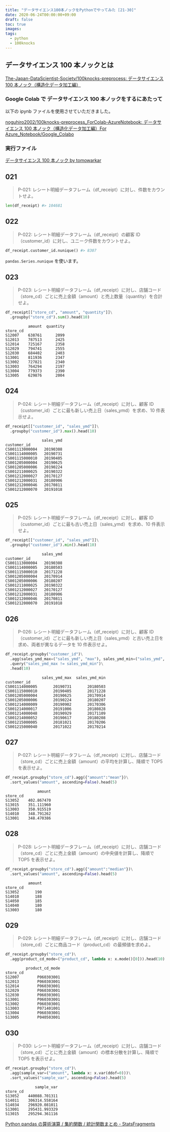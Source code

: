 ```yaml
---
title: "データサイエンス100本ノックをPythonでやってみた [21-30]"
date: 2020-06-24T00:00:00+09:00
draft: false
toc: true
images:
tags:
  - python
  - 100knocks
---
```


## データサイエンス 100 本ノックとは

[The-Japan-DataScientist-Society/100knocks-preprocess: データサイエンス 100 本ノック（構造化データ加工編）](https://github.com/The-Japan-DataScientist-Society/100knocks-preprocess)

### Google Colab で データサイエンス 100 本ノックをするにあたって

以下の ipynb ファイルを使用させていただきました。

[noguhiro2002/100knocks-preprocess_ForColab-AzureNotebook: データサイエンス 100 本ノック（構造化データ加工編）For Azure_Notebook/Google_Colabo](https://github.com/noguhiro2002/100knocks-preprocess_ForColab-AzureNotebook)

### 実行ファイル

[データサイエンス 100 本ノック by tomowarkar](https://colab.research.google.com/drive/1BFlAbxy3zLfDH_UtrhiGb7iz6mmPF5t1?usp=sharing)

## 021

> P-021: レシート明細データフレーム（df_receipt）に対し、件数をカウントせよ。

```python
len(df_receipt) #> 104681
```

## 022

> P-022: レシート明細データフレーム（df_receipt）の顧客 ID（customer_id）に対し、ユニーク件数をカウントせよ。

```python
df_receipt.customer_id.nunique() #> 8307
```

`pandas.Series.nunique` を使います。

## 023

> P-023: レシート明細データフレーム（df_receipt）に対し、店舗コード（store_cd）ごとに売上金額（amount）と売上数量（quantity）を合計せよ。

```python
df_receipt[["store_cd", "amount", "quantity"]]\
  .groupby("store_cd").sum().head(10)
```

```
          amount  quantity
store_cd
S12007    638761      2099
S12013    787513      2425
S12014    725167      2358
S12029    794741      2555
S12030    684402      2403
S13001    811936      2347
S13002    727821      2340
S13003    764294      2197
S13004    779373      2390
S13005    629876      2004
```

## 024

> P-024: レシート明細データフレーム（df_receipt）に対し、顧客 ID（customer_id）ごとに最も新しい売上日（sales_ymd）を求め、10 件表示せよ。

```python
df_receipt[["customer_id", "sales_ymd"]]\
  .groupby("customer_id").max().head(10)
```

```
                sales_ymd
customer_id
CS001113000004   20190308
CS001114000005   20190731
CS001115000010   20190405
CS001205000004   20190625
CS001205000006   20190224
CS001211000025   20190322
CS001212000027   20170127
CS001212000031   20180906
CS001212000046   20170811
CS001212000070   20191018
```

## 025

> P-025: レシート明細データフレーム（df_receipt）に対し、顧客 ID（customer_id）ごとに最も古い売上日（sales_ymd）を求め、10 件表示せよ。

```python
df_receipt[["customer_id", "sales_ymd"]]\
  .groupby("customer_id").min().head(10)
```

```
                sales_ymd
customer_id
CS001113000004   20190308
CS001114000005   20180503
CS001115000010   20171228
CS001205000004   20170914
CS001205000006   20180207
CS001211000025   20190322
CS001212000027   20170127
CS001212000031   20180906
CS001212000046   20170811
CS001212000070   20191018
```

## 026

> P-026: レシート明細データフレーム（df_receipt）に対し、顧客 ID（customer_id）ごとに最も新しい売上日（sales_ymd）と古い売上日を求め、両者が異なるデータを 10 件表示せよ。

```python
df_receipt.groupby("customer_id")\
  .agg(sales_ymd_max=("sales_ymd", "max"), sales_ymd_min=("sales_ymd", "min"))\
  .query("sales_ymd_max != sales_ymd_min")\
  .head(10)
```

```
                sales_ymd_max  sales_ymd_min
customer_id
CS001114000005       20190731       20180503
CS001115000010       20190405       20171228
CS001205000004       20190625       20170914
CS001205000006       20190224       20180207
CS001214000009       20190902       20170306
CS001214000017       20191006       20180828
CS001214000048       20190929       20171109
CS001214000052       20190617       20180208
CS001215000005       20181021       20170206
CS001215000040       20171022       20170214
```

## 027

> P-027: レシート明細データフレーム（df_receipt）に対し、店舗コード（store_cd）ごとに売上金額（amount）の平均を計算し、降順で TOP5 を表示せよ。

```python
df_receipt.groupby("store_cd").agg({"amount":"mean"})\
  .sort_values("amount", ascending=False).head(5)
```

```
              amount
store_cd
S13052    402.867470
S13015    351.111960
S13003    350.915519
S14010    348.791262
S13001    348.470386
```

## 028

> P-028: レシート明細データフレーム（df_receipt）に対し、店舗コード（store_cd）ごとに売上金額（amount）の中央値を計算し、降順で TOP5 を表示せよ。

```python
df_receipt.groupby("store_cd").agg({"amount":"median"})\
  .sort_values("amount", ascending=False).head(5)
```

```
          amount
store_cd
S13052       190
S14010       188
S14050       185
S14040       180
S13003       180
```

## 029

> P-029: レシート明細データフレーム（df_receipt）に対し、店舗コード（store_cd）ごとに商品コード（product_cd）の最頻値を求めよ。

```python
df_receipt.groupby("store_cd")\
  .agg(product_cd_mode=("product_cd", lambda x: x.mode()[0])).head(10)
```

```
         product_cd_mode
store_cd
S12007        P060303001
S12013        P060303001
S12014        P060303001
S12029        P060303001
S12030        P060303001
S13001        P060303001
S13002        P060303001
S13003        P071401001
S13004        P060303001
S13005        P040503001
```

## 030

> P-030: レシート明細データフレーム（df_receipt）に対し、店舗コード（store_cd）ごとに売上金額（amount）の標本分散を計算し、降順で TOP5 を表示せよ。

```python
df_receipt.groupby("store_cd")\
  .agg(sample_var=("amount", lambda x: x.var(ddof=0)))\
  .sort_values("sample_var", ascending=False).head(5)
```

```
             sample_var
store_cd
S13052    440088.701311
S14011    306314.558164
S14034    296920.081011
S13001    295431.993329
S13015    295294.361116
```

[Python pandas の算術演算 / 集約関数 / 統計関数まとめ - StatsFragments](http://sinhrks.hatenablog.com/entry/2014/11/27/232150)
